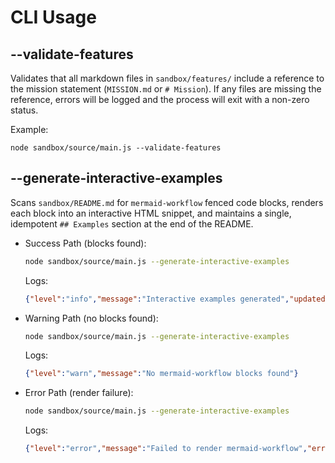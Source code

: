 # CLI Usage

## --validate-features

Validates that all markdown files in `sandbox/features/` include a reference to the mission statement (`MISSION.md` or `# Mission`).
If any files are missing the reference, errors will be logged and the process will exit with a non-zero status.

Example:

```
node sandbox/source/main.js --validate-features
```

## --generate-interactive-examples

Scans `sandbox/README.md` for ```mermaid-workflow``` fenced code blocks, renders each block into an interactive HTML snippet, and maintains a single, idempotent `## Examples` section at the end of the README.

- Success Path (blocks found):
  ```bash
  node sandbox/source/main.js --generate-interactive-examples
  ```
  Logs:
  ```json
  {"level":"info","message":"Interactive examples generated","updatedBlocks":<number>}
  ```

- Warning Path (no blocks found):
  ```bash
  node sandbox/source/main.js --generate-interactive-examples
  ```
  Logs:
  ```json
  {"level":"warn","message":"No mermaid-workflow blocks found"}
  ```

- Error Path (render failure):
  ```bash
  node sandbox/source/main.js --generate-interactive-examples
  ```
  Logs:
  ```json
  {"level":"error","message":"Failed to render mermaid-workflow","error":"<details>"}
  ```
